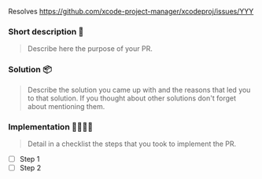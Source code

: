 Resolves https://github.com/xcode-project-manager/xcodeproj/issues/YYY

### Short description 📝
> Describe here the purpose of your PR.

### Solution 📦
> Describe the solution you came up with and the reasons that led you to that solution. If you thought about other solutions don't forget about mentioning them.

### Implementation 👩‍💻👨‍💻
> Detail in a checklist the steps that you took to implement the PR.

- [ ] Step 1
- [ ] Step 2
